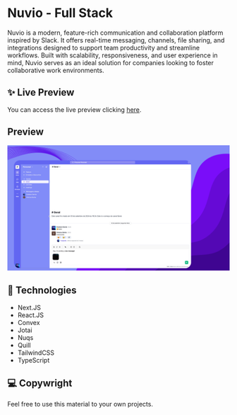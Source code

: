 # Nuvio - Full Stack

Nuvio is a modern, feature-rich communication and collaboration platform inspired by Slack. It offers real-time messaging, channels, file sharing, and integrations designed to support team productivity and streamline workflows. Built with scalability, responsiveness, and user experience in mind, Nuvio serves as an ideal solution for companies looking to foster collaborative work environments.

## ✨ Live Preview

You can access the live preview clicking [here](https://nuvio.vercel.app).

## Preview

![App Screenshot](./src/assets/thumbnail.png)

## 🚀 Technologies

- Next.JS
- React.JS
- Convex
- Jotai
- Nuqs
- Quill
- TailwindCSS
- TypeScript

## 💻 Copywright

Feel free to use this material to your own projects.
